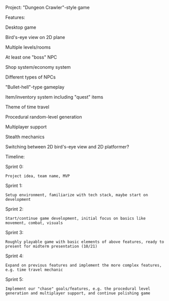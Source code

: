 Project: "Dungeon Crawler"-style game

Features:

  Desktop game
  
  Bird's-eye view on 2D plane
  
  Multiple levels/rooms
  
  At least one "boss" NPC
  
  Shop system/economy system
  
  Different types of NPCs
  
  "Bullet-hell"-type gameplay
  
  Item/inventory system including "quest" items
  
  Theme of time travel
    
  Procedural random-level generation
  
  Multiplayer support
  
  Stealth mechanics
  
  Switching between 2D bird's-eye view and 2D platformer?
    
Timeline:

  Sprint 0:
  
    Project idea, team name, MVP
    
  Sprint 1:
  
    Setup environment, familiarize with tech stack, maybe start on development
    
  Sprint 2:
  
    Start/continue game development, initial focus on basics like movement, combat, visuals
    
  Sprint 3:
  
    Roughly playable game with basic elements of above features, ready to present for midterm presentation (10/21)
    
  Sprint 4:
  
    Expand on previous features and implement the more complex features, e.g. time travel mechanic
    
  Sprint 5:
  
    Implement our "chase" goals/features, e.g. the procedural level generation and multiplayer support, and continue polishing game
    
    
